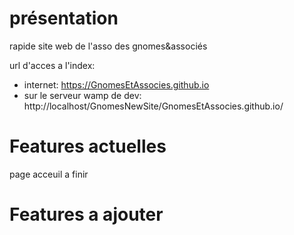 # présentation

rapide site web de l'asso des gnomes&associés

url d'acces a l'index:
- internet: https://GnomesEtAssocies.github.io
- sur le serveur wamp de dev: http://localhost/GnomesNewSite/GnomesEtAssocies.github.io/

# Features actuelles
page acceuil a finir

# Features a ajouter



